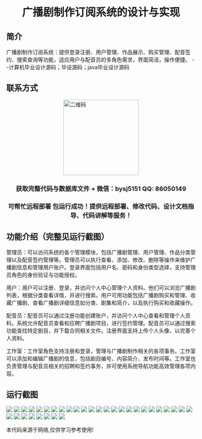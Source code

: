 <p><h1 align="center">广播剧制作订阅系统的设计与实现</h1></p>

## 简介
广播剧制作订阅系统：提供登录注册、用户管理、作品展示、购买管理、配音签约、搜索查询等功能，适应用户与配音员的多角色需求，界面简洁，操作便捷。    --计算机毕业设计源码；毕设源码；java毕业设计源码


## 联系方式
<img src="https://bs-1329754181.cos.ap-shanghai.myqcloud.com/wx.jpg" alt="二维码" style="display: block; margin: 0 auto;" width="200px">
<p><h3 align="center">获取完整代码与数据库文件 + 微信：bysj5151 QQ: 86050149</h3></p>
<p><h3 align="center">可帮忙远程部署 包运行成功！提供远程部署、修改代码、设计文档指导、代码讲解等服务！</h3></p>

## 功能介绍（完整见运行截图）
管理员：可以访问系统的各个管理模块，包括广播剧管理、用户管理、作品分类管理以及配音签约管理等。管理员可以执行查看、添加、修改、删除等操作来维护广播剧信息和管理用户账户。登录界面包括用户名、密码和身份类型选择，支持管理员角色的身份验证与功能授权。

用户：用户可以注册、登录，并访问个人中心管理个人资料。他们可以浏览广播剧列表，根据分类查看详情，并进行搜索。用户可用功能包括广播剧购买和管理、收藏广播剧、查看广播剧详细信息如分类、剧集和简介，以及执行购买和收藏操作。

配音员：配音员可以通过注册功能创建账户，并访问个人中心查看和管理个人资料。系统允许配音员查看和应聘广播剧项目，进行签约管理。配音员可以通过搜索功能查找特定剧目，并下载合同相关文件。注册界面支持上传个人头像，以完善个人资料。

工作室：工作室角色支持注册和登录，管理与广播剧制作相关的各项事务。工作室可以添加和编辑广播剧的信息，包括剧目编号、内容简介、发布时间等。工作室也负责管理与配音员相关的招聘和签约事务，并可使用系统导航功能高效管理各项内容。


## 运行截图
![](https://bs-1329754181.cos.ap-shanghai.myqcloud.com/ssm/DramaProductionSubscriptionSystem/img/001.jpg)
![](https://bs-1329754181.cos.ap-shanghai.myqcloud.com/ssm/DramaProductionSubscriptionSystem/img/002.jpg)
![](https://bs-1329754181.cos.ap-shanghai.myqcloud.com/ssm/DramaProductionSubscriptionSystem/img/003.jpg)
![](https://bs-1329754181.cos.ap-shanghai.myqcloud.com/ssm/DramaProductionSubscriptionSystem/img/004.jpg)
![](https://bs-1329754181.cos.ap-shanghai.myqcloud.com/ssm/DramaProductionSubscriptionSystem/img/005.jpg)
![](https://bs-1329754181.cos.ap-shanghai.myqcloud.com/ssm/DramaProductionSubscriptionSystem/img/006.jpg)
![](https://bs-1329754181.cos.ap-shanghai.myqcloud.com/ssm/DramaProductionSubscriptionSystem/img/007.jpg)
![](https://bs-1329754181.cos.ap-shanghai.myqcloud.com/ssm/DramaProductionSubscriptionSystem/img/008.jpg)
![](https://bs-1329754181.cos.ap-shanghai.myqcloud.com/ssm/DramaProductionSubscriptionSystem/img/009.jpg)
![](https://bs-1329754181.cos.ap-shanghai.myqcloud.com/ssm/DramaProductionSubscriptionSystem/img/010.jpg)
![](https://bs-1329754181.cos.ap-shanghai.myqcloud.com/ssm/DramaProductionSubscriptionSystem/img/011.jpg)
![](https://bs-1329754181.cos.ap-shanghai.myqcloud.com/ssm/DramaProductionSubscriptionSystem/img/012.jpg)
![](https://bs-1329754181.cos.ap-shanghai.myqcloud.com/ssm/DramaProductionSubscriptionSystem/img/013.jpg)
![](https://bs-1329754181.cos.ap-shanghai.myqcloud.com/ssm/DramaProductionSubscriptionSystem/img/014.jpg)
![](https://bs-1329754181.cos.ap-shanghai.myqcloud.com/ssm/DramaProductionSubscriptionSystem/img/015.jpg)
![](https://bs-1329754181.cos.ap-shanghai.myqcloud.com/ssm/DramaProductionSubscriptionSystem/img/016.jpg)
![](https://bs-1329754181.cos.ap-shanghai.myqcloud.com/ssm/DramaProductionSubscriptionSystem/img/017.jpg)
![](https://bs-1329754181.cos.ap-shanghai.myqcloud.com/ssm/DramaProductionSubscriptionSystem/img/018.jpg)
![](https://bs-1329754181.cos.ap-shanghai.myqcloud.com/ssm/DramaProductionSubscriptionSystem/img/019.jpg)
![](https://bs-1329754181.cos.ap-shanghai.myqcloud.com/ssm/DramaProductionSubscriptionSystem/img/020.jpg)
![](https://bs-1329754181.cos.ap-shanghai.myqcloud.com/ssm/DramaProductionSubscriptionSystem/img/021.jpg)
![](https://bs-1329754181.cos.ap-shanghai.myqcloud.com/ssm/DramaProductionSubscriptionSystem/img/022.jpg)
![](https://bs-1329754181.cos.ap-shanghai.myqcloud.com/ssm/DramaProductionSubscriptionSystem/img/023.jpg)
![](https://bs-1329754181.cos.ap-shanghai.myqcloud.com/ssm/DramaProductionSubscriptionSystem/img/024.jpg)
![](https://bs-1329754181.cos.ap-shanghai.myqcloud.com/ssm/DramaProductionSubscriptionSystem/img/025.jpg)
![](https://bs-1329754181.cos.ap-shanghai.myqcloud.com/ssm/DramaProductionSubscriptionSystem/img/026.jpg)
![](https://bs-1329754181.cos.ap-shanghai.myqcloud.com/ssm/DramaProductionSubscriptionSystem/img/027.jpg)
![](https://bs-1329754181.cos.ap-shanghai.myqcloud.com/ssm/DramaProductionSubscriptionSystem/img/028.jpg)
![](https://bs-1329754181.cos.ap-shanghai.myqcloud.com/ssm/DramaProductionSubscriptionSystem/img/029.jpg)
![](https://bs-1329754181.cos.ap-shanghai.myqcloud.com/ssm/DramaProductionSubscriptionSystem/img/030.jpg)
![](https://bs-1329754181.cos.ap-shanghai.myqcloud.com/ssm/DramaProductionSubscriptionSystem/img/031.jpg)
![](https://bs-1329754181.cos.ap-shanghai.myqcloud.com/ssm/DramaProductionSubscriptionSystem/img/032.jpg)
![](https://bs-1329754181.cos.ap-shanghai.myqcloud.com/ssm/DramaProductionSubscriptionSystem/img/033.jpg)

<p>本代码来源于网络,仅供学习参考使用!</p>
